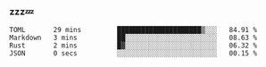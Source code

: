 ### zzz💤

<!--
**ArberSephirotheca/ArberSephirotheca** is a ✨ _special_ ✨ repository because its `README.md` (this file) appears on your GitHub profile.

Here are some ideas to get you started:

- 🌱 I’m currently learning Rust, Distributed System, and Database.
- 😄 Pronouns: He/Him
-->

<!--START_SECTION:waka-->

```text
TOML       29 mins         █████████████████████▒░░░   84.91 %
Markdown   3 mins          ██░░░░░░░░░░░░░░░░░░░░░░░   08.63 %
Rust       2 mins          █▓░░░░░░░░░░░░░░░░░░░░░░░   06.32 %
JSON       0 secs          ░░░░░░░░░░░░░░░░░░░░░░░░░   00.15 %
```

<!--END_SECTION:waka-->
